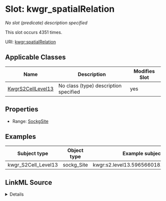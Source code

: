 

# Slot: kwgr_spatialRelation


_No slot (predicate) description specified_






This slot occurs 4351 times.


URI: [kwgr:spatialRelation](http://stko-kwg.geog.ucsb.edu/lod/resource/spatialRelation)



<!-- no inheritance hierarchy -->





## Applicable Classes

| Name | Description | Modifies Slot |
| --- | --- | --- |
| [KwgrS2CellLevel13](../classes/KwgrS2CellLevel13.md) | No class (type) description specified |  yes  |







## Properties

* Range: [SockgSite](../classes/SockgSite.md)






## Examples

| Subject type | Object type | Example subject | Example object | Occurrences |
| --- | --- | --- | --- | --- |
| kwgr_S2Cell_Level13 | sockg_Site | kwgr:s2.level13.5965660182020096000 | sockg:individuals/231070 | 4351 |




## LinkML Source

<details>

```yaml
name: kwgr_spatialRelation
annotations:
  count:
    tag: count
    value: 4351
description: No slot (predicate) description specified
examples:
- object:
    example_object: sockg:individuals/231070
    example_object_type: sockg_Site
    example_predicate: kwgr:spatialRelation
    example_subject: kwgr:s2.level13.5965660182020096000
    example_subject_type: kwgr_S2Cell_Level13
from_schema: soc-kg
rank: 1000
slot_uri: kwgr:spatialRelation
alias: kwgr_spatialRelation
domain_of:
- kwgr_S2Cell_Level13
range: sockg_Site

```
</details>